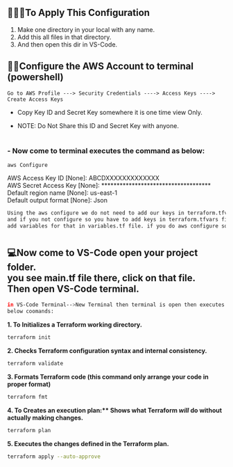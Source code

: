 ## 🧑🏽‍💻To Apply This Configuration 
1. Make one directory in your local with any name.
2. Add this all files in that directory.
3. And then open this dir in VS-Code.
## ⛓️‍💥Configure the AWS Account to terminal (powershell)
```
Go to AWS Profile ---> Security Credentials ----> Access Keys ----> Create Access Keys
```

 - Copy Key ID and Secret Key somewhere it is one time view Only.

 - NOTE: Do Not Share this ID and Secret Key with anyone. 
#
<h3>- Now come to terminal executes the command as below:</h3>

```
aws Configure
```
AWS Access Key ID [None]: ABCDXXXXXXXXXXXXX<br>
AWS Secret Access Key [None]: ************************************<br>
Default region name [None]: us-east-1<br>
Default output format [None]: Json<br>

```bash
Using the aws configure we do not need to add our keys in terraform.tfvars file.
and if you not configure so you have to add keys in terraform.tfvars file and also
add variables for that in variables.tf file. if you do aws configure so ignore this.
```
#

<h2>💻Now come to VS-Code open your project folder.<br>
you see main.tf file there, click on that file.<br>
Then open VS-Code terminal.</h2>

```bash
in VS-Code Terminal-->New Terminal then terminal is open then executes
below coomands:
```
<b>1. To Initializes a Terraform working directory.</b>
```bash
terraform init
```

<b>2. Checks Terraform configuration syntax and internal consistency.</b>

```bash
terraform validate
```

<b>3. Formats Terraform code (this command only arrange your code in proper format)</b>

```bash
terraform fmt
```

<b>4. To Creates an execution plan:** Shows what Terraform *will* do without actually making changes.</b>

```bash
terraform plan
```

<b>5. Executes the changes defined in the Terraform plan.</b>

```bash
terraform apply --auto-approve
```
